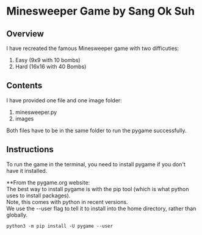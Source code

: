 # Minesweeper Game by Sang Ok Suh

## Overview  
I have recreated the famous Minesweeper game with two difficuties:  
1. Easy (9x9 with 10 bombs)  
2. Hard (16x16 with 40 Bombs)  

## Contents  
I have provided one file and one image folder:  

1. minesweeper.py  
2. images  

Both files have to be in the same folder to run the pygame successfully.  

## Instructions  
To run the game in the terminal, you need to install pygame if you don't have it installed.  

**From the pygame.org website:  
The best way to install pygame is with the pip tool (which is what python uses to install packages).   
Note, this comes with python in recent versions.   
We use the --user flag to tell it to install into the home directory, rather than globally.  

	python3 -m pip install -U pygame --user  
	
	

